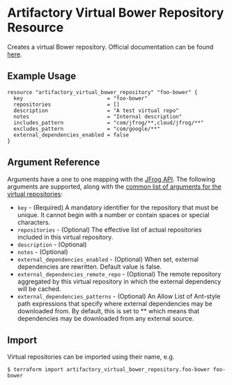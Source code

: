 # Artifactory Virtual Bower Repository Resource

Creates a virtual Bower repository.
Official documentation can be found [here](https://www.jfrog.com/confluence/display/JFROG/Bower+Repositories#BowerRepositories-VirtualRepositories).
## Example Usage

```hcl
resource "artifactory_virtual_bower_repository" "foo-bower" {
  key                           = "foo-bower"
  repositories                  = []
  description                   = "A test virtual repo"
  notes                         = "Internal description"
  includes_pattern              = "com/jfrog/**,cloud/jfrog/**"
  excludes_pattern              = "com/google/**"
  external_dependencies_enabled = false
}
```

## Argument Reference

Arguments have a one to one mapping with the [JFrog API](https://www.jfrog.com/confluence/display/RTF/Repository+Configuration+JSON). The following arguments are supported, along with the [common list of arguments for the virtual repositories](virtual.md):

* `key` - (Required) A mandatory identifier for the repository that must be unique. It cannot begin with a number or
  contain spaces or special characters.
* `repositories` - (Optional) The effective list of actual repositories included in this virtual repository.
* `description` - (Optional)
* `notes` - (Optional)
* `external_dependencies_enabled` - (Optional) When set, external dependencies are rewritten. Default value is false.
* `external_dependencies_remote_repo` - (Optional) The remote repository aggregated by this virtual repository in which the external dependency will be cached.
* `external_dependencies_patterns` - (Optional) An Allow List of Ant-style path expressions that specify where external dependencies may be downloaded from. By default, this is set to ** which means that dependencies may be downloaded from any external source.

## Import

Virtual repositories can be imported using their name, e.g.

```
$ terraform import artifactory_virtual_bower_repository.foo-bower foo-bower
```

